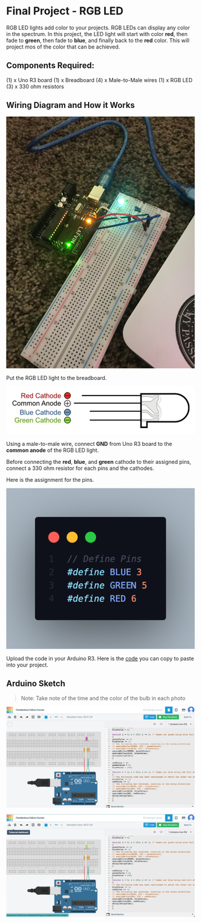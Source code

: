 # Final Project - RGB LED

RGB LED lights add color to your projects. RGB LEDs can display any color in the spectrum. In this project, the LED light will start with color **red**, then fade to **green**, then fade to **blue**, and finally back to the **red** color. This will project mos of the color that can be achieved.

**Components Required:**
-
(1) x Uno R3 board
(1) x Breadboard
(4) x Male-to-Male wires
(1) x RGB LED
(3) x 330 ohm resistors

**Wiring Diagram and How it Works**
-
![wiring](images/hardware-01.jpg)

Put the RGB LED light to the breadboard.

![rgb led](images/rgb-led.jpg)

Using a male-to-male wire, connect **GND** from Uno R3 board to the **common anode** of the RGB LED light. 

Before connecting the **red**, **blue**, and **green** cathode to their assigned pins, connect a 330 ohm resistor for each pins and the cathodes.

Here is the assignment for the pins.

![pins](images/pins.png)

Upload the code in your Arduino R3. Here is the [code](RGB_LED/RGB_LED.ino) you can copy to paste into your project.

**Arduino Sketch**
-
> Note: Take note of the time and the color of the bulb in each photo

![tinkercad](images/software-01.jpg)

![tinkercad2](images/software-02.jpg)
